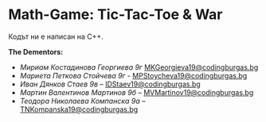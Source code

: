 # Math-Game: Tic-Tac-Toe & War
Кодът ни е написан на C++. 

**The Dementors:**
- _Мириам Костадинова Георгиева 9г_ MKGeorgieva19@codingburgas.bg
- _Мариета Петкова Стойчева 9г_ - MPStoycheva19@codingburgas.bg
- _Иван Дянков Стаев 9в_ – IDStaev19@codingburgas.bg
- _Мартин Валентинов Мартинов 9б_ – MVMartinov19@codingburgas.bg
- _Теодора Николаева Компанска 9а_ – TNKompanska19@codingburgas.bg 
